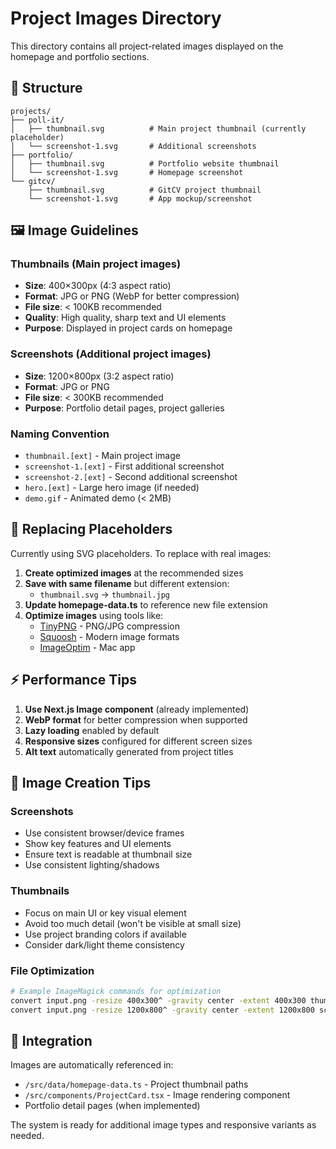 # Project Images Directory

This directory contains all project-related images displayed on the homepage and portfolio sections.

## 📁 Structure

```
projects/
├── poll-it/
│   ├── thumbnail.svg          # Main project thumbnail (currently placeholder)
│   └── screenshot-1.svg       # Additional screenshots
├── portfolio/
│   ├── thumbnail.svg          # Portfolio website thumbnail  
│   └── screenshot-1.svg       # Homepage screenshot
└── gitcv/
    ├── thumbnail.svg          # GitCV project thumbnail
    └── screenshot-1.svg       # App mockup/screenshot
```

## 🖼️ Image Guidelines

### **Thumbnails** (Main project images)
- **Size**: 400×300px (4:3 aspect ratio)
- **Format**: JPG or PNG (WebP for better compression)
- **File size**: < 100KB recommended
- **Quality**: High quality, sharp text and UI elements
- **Purpose**: Displayed in project cards on homepage

### **Screenshots** (Additional project images)
- **Size**: 1200×800px (3:2 aspect ratio) 
- **Format**: JPG or PNG
- **File size**: < 300KB recommended
- **Purpose**: Portfolio detail pages, project galleries

### **Naming Convention**
- `thumbnail.[ext]` - Main project image
- `screenshot-1.[ext]` - First additional screenshot
- `screenshot-2.[ext]` - Second additional screenshot
- `hero.[ext]` - Large hero image (if needed)
- `demo.gif` - Animated demo (< 2MB)

## 🔄 Replacing Placeholders

Currently using SVG placeholders. To replace with real images:

1. **Create optimized images** at the recommended sizes
2. **Save with same filename** but different extension:
   - `thumbnail.svg` → `thumbnail.jpg`
3. **Update homepage-data.ts** to reference new file extension
4. **Optimize images** using tools like:
   - [TinyPNG](https://tinypng.com/) - PNG/JPG compression
   - [Squoosh](https://squoosh.app/) - Modern image formats
   - [ImageOptim](https://imageoptim.com/) - Mac app

## ⚡ Performance Tips

1. **Use Next.js Image component** (already implemented)
2. **WebP format** for better compression when supported
3. **Lazy loading** enabled by default
4. **Responsive sizes** configured for different screen sizes
5. **Alt text** automatically generated from project titles

## 🎨 Image Creation Tips

### **Screenshots**
- Use consistent browser/device frames
- Show key features and UI elements
- Ensure text is readable at thumbnail size
- Use consistent lighting/shadows

### **Thumbnails**  
- Focus on main UI or key visual element
- Avoid too much detail (won't be visible at small size)
- Use project branding colors if available
- Consider dark/light theme consistency

### **File Optimization**
```bash
# Example ImageMagick commands for optimization
convert input.png -resize 400x300^ -gravity center -extent 400x300 thumbnail.jpg
convert input.png -resize 1200x800^ -gravity center -extent 1200x800 screenshot-1.jpg
```

## 🔗 Integration

Images are automatically referenced in:
- `/src/data/homepage-data.ts` - Project thumbnail paths  
- `/src/components/ProjectCard.tsx` - Image rendering component
- Portfolio detail pages (when implemented)

The system is ready for additional image types and responsive variants as needed.